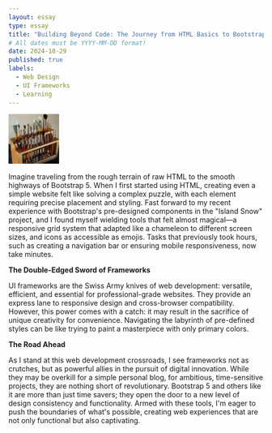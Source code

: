 ```yaml
---
layout: essay
type: essay
title: "Building Beyond Code: The Journey from HTML Basics to Bootstrap Brilliance"
# All dates must be YYYY-MM-DD format!
date: 2024-10-29
published: true
labels:
  - Web Design
  - UI Frameworks
  - Learning
---
```


<img width="100px" class="rounded float-start pe-4" src="../img/igniting/paintbrushes.jpg">

Imagine traveling from the rough terrain of raw HTML to the smooth highways of Bootstrap 5. When I first started using HTML, creating even a simple website felt like solving a complex puzzle, with each element requiring precise placement and styling. Fast forward to my recent experience with Bootstrap's pre-designed components in the "Island Snow" project, and I found myself wielding tools that felt almost magical—a responsive grid system that adapted like a chameleon to different screen sizes, and icons as accessible as emojis. Tasks that previously took hours, such as creating a navigation bar or ensuring mobile responsiveness, now take minutes.

**The Double-Edged Sword of Frameworks**

UI frameworks are the Swiss Army knives of web development: versatile, efficient, and essential for professional-grade websites. They provide an express lane to responsive design and cross-browser compatibility. However, this power comes with a catch: it may result in the sacrifice of unique creativity for convenience. Navigating the labyrinth of pre-defined styles can be like trying to paint a masterpiece with only primary colors.

**The Road Ahead**

As I stand at this web development crossroads, I see frameworks not as crutches, but as powerful allies in the pursuit of digital innovation. While they may be overkill for a simple personal blog, for ambitious, time-sensitive projects, they are nothing short of revolutionary. Bootstrap 5 and others like it are more than just time savers; they open the door to a new level of design consistency and functionality. Armed with these tools, I'm eager to push the boundaries of what's possible, creating web experiences that are not only functional but also captivating.
